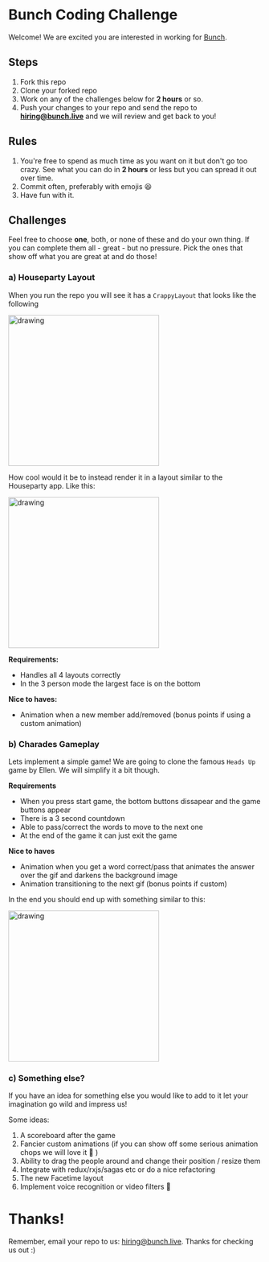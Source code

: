 # Bunch Coding Challenge

Welcome! We are excited you are interested in working for [Bunch](https://itunes.apple.com/us/app/bunch-group-video-chat-games/id1294869021?mt=8).

## Steps
1. Fork this repo
2. Clone your forked repo
3. Work on any of the challenges below for **2 hours** or so.
4. Push your changes to your repo and send the repo to **hiring@bunch.live** and we will review and get back to you!

## Rules
1. You're free to spend as much time as you want on it but don't go too crazy. See what you can do in **2 hours** or less but you can spread it out over time. 
2. Commit often, preferably with emojis 😆
3. Have fun with it. 


## Challenges
Feel free to choose **one**, both, or none of these and do your own thing. If you can complete them all - great - but no pressure. Pick the ones that show off what you are great at and do those!

### a) Houseparty Layout

When you run the repo you will see it has a `CrappyLayout` that looks like the following

  <img src="https://i.imgur.com/MevhBtC.gif" alt="drawing" width="300"/>
  
  How cool would it be to instead render it in a layout similar to the Houseparty app. Like this:
  
 <img src="https://media.giphy.com/media/fxEXIPYKUo84ChBFXP/giphy.gif" alt="drawing" width="300"/>
 
**Requirements:**

* Handles all 4 layouts correctly
* In the 3 person mode the largest face is on the bottom

**Nice to haves:**

* Animation when a new member add/removed (bonus points if using a custom animation)


### b) Charades Gameplay

Lets implement a simple game! We are going to clone the famous `Heads Up` game by Ellen. We will simplify it a bit though.

**Requirements**

* When you press start game, the bottom buttons dissapear and the game buttons appear
* There is a 3 second countdown
* Able to pass/correct the words to move to the next one
* At the end of the game it can just exit the game

**Nice to haves**

* Animation when you get a word correct/pass that animates the answer over the gif and darkens the background image
* Animation transitioning to the next gif (bonus points if custom)


In the end you should end up with something similar to this:

 <img src="./src/assets/Charades.gif" alt="drawing" width="300"/>

### c) Something else?

If you have an idea for something else you would like to add to it let your imagination go wild and impress us!

Some ideas:

1. A scoreboard after the game
2. Fancier custom animations (if you can show off some serious animation chops we will love it 💙 )
3. Ability to drag the people around and change their position / resize them
4. Integrate with redux/rxjs/sagas etc or do a nice refactoring
5. The new Facetime layout
6. Implement voice recognition or video filters 🤯


# Thanks!

Remember, email your repo to us: hiring@bunch.live. Thanks for checking us out :)  
